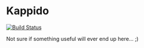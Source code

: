 # Kappido
[![Build Status](https://travis-ci.org/omkelderman/Kappido.svg?branch=TwitchAPI)](https://travis-ci.org/omkelderman/Kappido)

Not sure if something useful will ever end up here... ;)